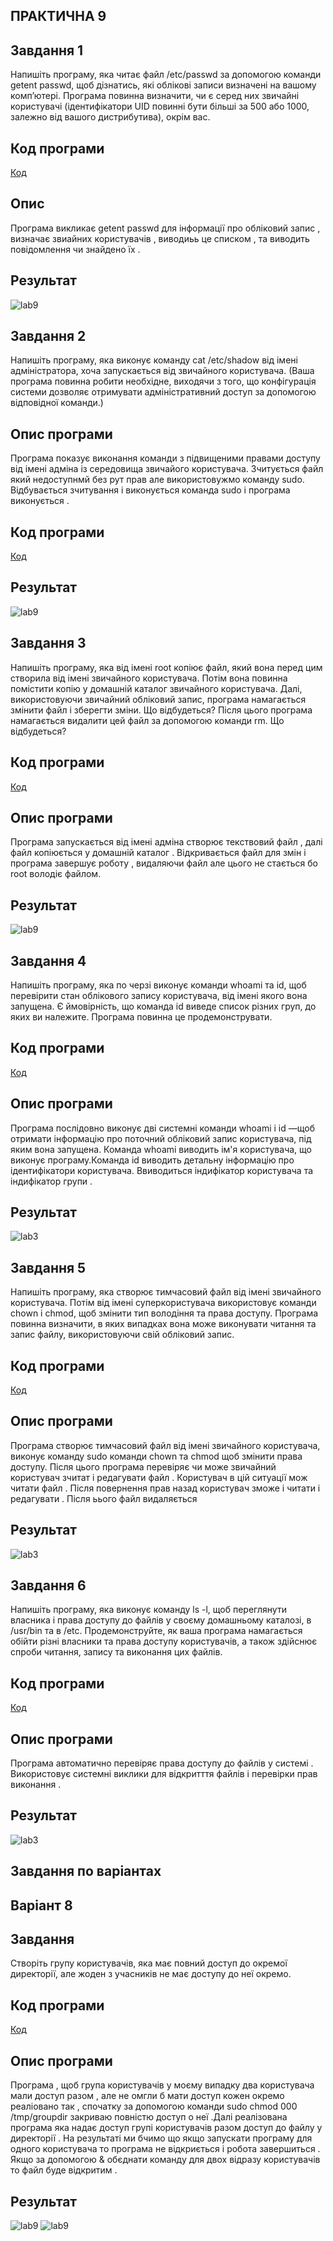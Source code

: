 ## ПРАКТИЧНА 9


## Завдання 1

Напишіть програму, яка читає файл /etc/passwd за допомогою команди getent passwd, щоб дізнатись, які облікові записи визначені на вашому комп’ютері.
 Програма повинна визначити, чи є серед них звичайні користувачі (ідентифікатори UID повинні бути більші за 500 або 1000, залежно від вашого дистрибутива), окрім вас.
 ## Код програми 
[Код](lab9_1.c)




## Опис
Програма викликає getent passwd для інформації про обліковий запис , визначає звиайних користувачів , виводиьь це списком , та виводить повідомлення чи знайдено їх .
## Результат 
![lab9](9_1.png)

## Завдання 2 

Напишіть програму, яка виконує команду cat /etc/shadow від імені адміністратора, хоча запускається від звичайного користувача.
 (Ваша програма повинна робити необхідне, виходячи з того, що конфігурація системи дозволяє отримувати адміністративний доступ за допомогою відповідної команди.)

## Опис програми
 Програма показує виконання команди з підвищеними правами доступу від імені адміна із середовища звичайого користувача. Зчитується файл який недоступнмй без рут прав але використовужмо команду sudo. Відбувається зчитування і виконується команда sudo і програма виконується .
 ## Код програми 
[Код](lab9_2/9_2.c)

## Результат  
![lab9](lab9_2/9_2png)


## Завдання 3

 Напишіть програму, яка від імені root копіює файл, який вона перед цим створила від імені звичайного користувача. Потім вона повинна помістити копію у домашній каталог звичайного користувача.
 Далі, використовуючи звичайний обліковий запис, програма намагається змінити файл і зберегти зміни. Що відбудеться?
 Після цього програма намагається видалити цей файл за допомогою команди rm. Що відбудеться?

 ## Код програми 
[Код](lab9_3/lab9_3.c)

## Опис програми
Програма запускається від імені адміна створює текствовий файл , далі файл копіюється у домашній каталог . Відкривається файл для змін і програма завершує роботу , видаляючи файл але цього не стається бо  root володіє файлом.

## Результат 


![lab9](lab9_3/9_3.png)


## Завдання 4

Напишіть програму, яка по черзі виконує команди whoami та id, щоб перевірити стан облікового запису користувача, від імені якого вона запущена.
 Є ймовірність, що команда id виведе список різних груп, до яких ви належите. Програма повинна це продемонструвати.

 ## Код програми 
[Код](lab9_4/lab9_4.c)

## Опис програми
Програма послідовно виконує дві системні команди  whoami і id —щоб отримати інформацію про поточний обліковий запис користувача, під яким вона запущена. Команда whoami виводить ім'я користувача, що виконує програму.Команда id виводить детальну інформацію про ідентифікатори користувача. Ввиводиться індифікатор користувача та індифікатор групи . 

## Результат 

![lab3](lab9_4/9_4.png)

## Завдання 5

 Напишіть програму, яка створює тимчасовий файл від імені звичайного користувача. Потім від імені суперкористувача використовує команди chown і chmod, щоб змінити тип володіння та права доступу.
 Програма повинна визначити, в яких випадках вона може виконувати читання та запис файлу, використовуючи свій обліковий запис.



 ## Код програми 
[Код](lab9_5/lab9_5.c)

## Опис програми

Програма  створює тимчасовий файл від  імені звичайного користувача, виконує команду sudo команди chown та chmod щоб змінити права доступу. Після цього програма перевіряє чи може звичайний користувач зчитат і редагувати файл . Користувач в цій ситуації мож читати файл . Після повернення прав назад користувач зможе і читати і редагувати . Після ьього файл видаляється 


## Результат 

![lab3](lab9_5/9_5.png)



## Завдання 6
 Напишіть програму, яка виконує команду ls -l, щоб переглянути власника і права доступу до файлів у своєму домашньому каталозі, в /usr/bin та в /etc.
 Продемонструйте, як ваша програма намагається обійти різні власники та права доступу користувачів, а також здійснює спроби читання, запису та виконання цих файлів.


## Код програми 
[Код](lab9_6/lab9_6.c)


## Опис програми
Програма автоматично перевіряє права доступу до файлів у системі . Використовує системні виклики для відкритття файлів і перевірки прав виконання .

## Результат 

![lab3](lab9_6/9_6.png)

## Завдання по варіантах

## Варіант 8 

## Завдання
Створіть групу користувачів, яка має повний доступ до окремої директорії, але жоден з учасників не має доступу до неї окремо.

## Код програми 
[Код](lab9_7/lab9_7.c)


## Опис програми

Програма , щоб група користувачів у моєму випадку два користувача мали доступ разом , але не омгли б мати доступ кожен окремо реаліовано так , спочатку за допомогою команди sudo chmod 000 /tmp/groupdir закриваю повністю доступ о неї .Далі реалізована програма яка надає доступ групі користувачів разом доступ до файлу у директорії . На результаті ми бчимо що якщо запускати програму для одного користувача то програма не відкриється і робота завершиться . Якщо за допомогою & обєднати команду для двох відразу користувачів то файл буде відкритим . 

## Результат 

![lab9](lab9_7/9_7.png)
![lab9](lab9_7/9_71.png)

